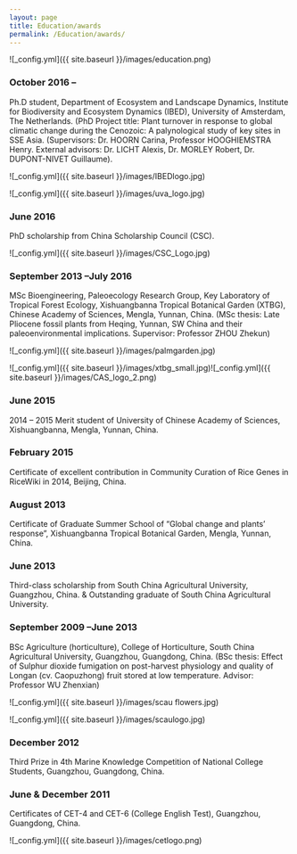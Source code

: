 ```yaml
---
layout: page
title: Education/awards
permalink: /Education/awards/
---
```


![_config.yml]({{ site.baseurl }}/images/education.png)


### October 2016 – 

Ph.D student, Department of Ecosystem and Landscape Dynamics, Institute for Biodiversity and 
Ecosystem Dynamics (IBED), University of Amsterdam, The Netherlands. (PhD Project title: Plant turnover 
in response to global climatic change during the Cenozoic: A palynological study of key sites in SSE Asia. 
(Supervisors: Dr. HOORN Carina, Professor HOOGHIEMSTRA Henry. External advisors: Dr. LICHT Alexis, Dr. MORLEY Robert, Dr. DUPONT-NIVET Guillaume).

![_config.yml]({{ site.baseurl }}/images/IBEDlogo.jpg)

![_config.yml]({{ site.baseurl }}/images/uva_logo.jpg)


### June 2016

PhD scholarship from China Scholarship Council (CSC).

![_config.yml]({{ site.baseurl }}/images/CSC_Logo.jpg)


### September 2013 –July 2016

MSc Bioengineering, Paleoecology Research Group, Key Laboratory of Tropical Forest Ecology, 
Xishuangbanna Tropical Botanical Garden (XTBG), Chinese Academy of Sciences, Mengla, Yunnan, China. (MSc thesis: Late Pliocene fossil plants from Heqing, Yunnan, SW China and their paleoenvironmental implications. Supervisor: Professor ZHOU Zhekun)

![_config.yml]({{ site.baseurl }}/images/palmgarden.jpg)

![_config.yml]({{ site.baseurl }}/images/xtbg_small.jpg)![_config.yml]({{ site.baseurl }}/images/CAS_logo_2.png)


### June 2015

2014 – 2015 Merit student of University of Chinese Academy of Sciences, Xishuangbanna, Mengla, Yunnan, China.


### February 2015

Certificate of excellent contribution in Community Curation of Rice Genes in RiceWiki in 2014, Beijing, China.


### August 2013

Certificate of Graduate Summer School of “Global change and plants’ response”, Xishuangbanna Tropical Botanical Garden, Mengla, Yunnan, China.

### June 2013

Third-class scholarship from South China Agricultural University, Guangzhou, China. 
& Outstanding graduate of South China Agricultural University.

### September 2009 –June 2013

BSc Agriculture (horticulture), College of Horticulture, South China Agricultural University, Guangzhou, 
Guangdong, China. (BSc thesis: Effect of Sulphur dioxide fumigation on post-harvest physiology and quality of Longan (cv. Caopuzhong) fruit stored at low temperature. Advisor: Professor WU Zhenxian)

![_config.yml]({{ site.baseurl }}/images/scau flowers.jpg)

![_config.yml]({{ site.baseurl }}/images/scaulogo.jpg)


### December 2012

Third Prize in 4th Marine Knowledge Competition of National College Students, Guangzhou, Guangdong, China.

### June & December 2011

Certificates of CET-4 and CET-6 (College English Test), Guangzhou, Guangdong, China.

![_config.yml]({{ site.baseurl }}/images/cetlogo.png)
